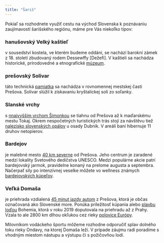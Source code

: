 ```yaml
---
title: "Šariš"
---
```

Pokiaľ sa rozhodnete využiť cestu na východ Slovenska k poznávaniu zaujímavostí šarišského regiónu, máme pre Vás niekoľko tipov:

### hanušovský Velký kaštieľ
v sousedství kostela, ve kterém budeme oddáni, se nachází barokní zámek z 18. století zbudovaný rodem Dessewffy \[Dežefi\]. V kaštieli sa nachádza historické, prírodovedné a etnografické [múzeum](https://tripolitana.sk/kastiel-hanusovce/expozicie/).

### prešovský Solivar
táto technická [pamiatka](https://muzeumsolivar.sk/) sa nachádza v rovnomennej mestskej časti Prešova. Solivar slúžil k  získavaniu kryštalickej soli zo soľanky.

### Slanské vrchy
s [nnajvyšším vrchom Šimonkou](https://mapy.cz/s/henabokere) se tiahnu od Prešova až k maďarskému mestu Tokaj. Okrem nespočetných turistických trás stojí za návštěvu tiež [nalezisko slovenských opálov](https://mapy.cz/s/kubobovalu) u osady Dubník. V areáli baní hibernuje 11 druhov netopierov.

### Bardejov
je malebné mesto [40 km severne](https://mapy.cz/s/cufulenegu) od Prešova. Jeho centrum je zaradené medzi lokality Svetového dedičstva UNESCO. Medzi populárne akcie patrí bardejovský jarmok, pravidelne konaný na prelome augusta a septembra. Načerpať sily po intenzívnej veselke môžete vo wellness známych [bardejovských kúpeľov](https://www.kupele-bj.sk/).

### Veľká Domaša
je priehrada vzdialená [45 minut jazdy autom](https://mapy.cz/s/fubefajodu) z Prešova, ktorá je občas označovaná ako Slovenské more. Ponúka príležitosť kúpania alebo [plavbu loďou](https://plavbydomasa.sk/) Bohemia, ktorá v roku 2019 doputovala na priehradu až z Prahy. Vzala to ale 2800 km dlhou okľukou cez rieky [polovice Európy](https://www.domasacity.sk/sk/uvod/clanok/denne-aktualizovany-lodny-dennik-z-lode-bohemia-na-ceste-z-prahy-na-domasu).

Milovníkom vodáckeho športu môžeme rozhodne odporučiť splav dolného toku rieky Ondavy, na ktorej Domaša leží. V prípade záujmu radi poradíme s vhodným miestom nástupu a výstupu či s požičovňou lodí.
